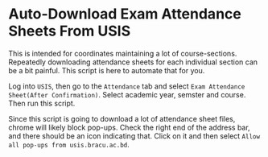 # Auto-Download Exam Attendance Sheets From USIS

This is intended for coordinates maintaining a lot of course-sections. 
Repeatedly downloading attendance sheets for each individual section can be a bit painful. 
This script is here to automate that for you.

Log into `USIS`, then go to the `Attendance` tab and select `Exam Attendance Sheet(After Confirmation)`.
Select academic year, semster and course. 
Then run this script.

Since this script is going to download a lot of attendance sheet files, chrome will likely block pop-ups.
Check the right end of the address bar, and there should be an icon indicating that.
Click on it and then select `Allow all pop-ups from usis.bracu.ac.bd`. 
